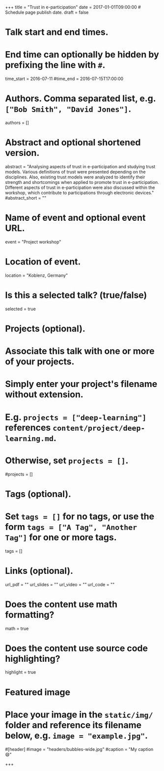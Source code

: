 +++
title = "Trust in e-participation"
date = 2017-01-01T09:00:00  # Schedule page publish date.
draft = false

# Talk start and end times.
#   End time can optionally be hidden by prefixing the line with `#`.
time_start = 2016-07-11
#time_end = 2016-07-15T17:00:00

# Authors. Comma separated list, e.g. `["Bob Smith", "David Jones"]`.
authors = []

# Abstract and optional shortened version.
abstract = "Analysing aspects of trust in e-participation and studying trust models. Various definitions of trust were presented depending on the disciplines. Also, existing trust models were analyzed to identify their strength and shortcomings when applied to promote trust in e-participation. Different aspects of trust in e-participation were also discussed within the workshop, which contribute to participations through electronic devices."
#abstract_short = ""

# Name of event and optional event URL.
event = "Project workshop"

# Location of event.
location = "Koblenz, Germany"

# Is this a selected talk? (true/false)
selected = true

# Projects (optional).
#   Associate this talk with one or more of your projects.
#   Simply enter your project's filename without extension.
#   E.g. `projects = ["deep-learning"]` references `content/project/deep-learning.md`.
#   Otherwise, set `projects = []`.
#projects = []

# Tags (optional).
#   Set `tags = []` for no tags, or use the form `tags = ["A Tag", "Another Tag"]` for one or more tags.
tags = []

# Links (optional).
url_pdf = ""
url_slides = ""
url_video = ""
url_code = ""

# Does the content use math formatting?
math = true

# Does the content use source code highlighting?
highlight = true

# Featured image
# Place your image in the `static/img/` folder and reference its filename below, e.g. `image = "example.jpg"`.
#[header]
#image = "headers/bubbles-wide.jpg"
#caption = "My caption :smile:"

+++


